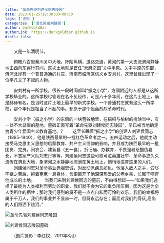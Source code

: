 ```yaml
---
title: "革命先驱刘建侯同志陵园"
date: 2023-01-25T18:30:00+08:00
tags: ['史料']
categories: ['渭北英豪刘建侯']
author: DarkGoldBar
authorLink: https://darkgoldbar.github.io
draft: false
---
```



　　又是一年清明节。

　　俯瞰八百里秦川关中大地，阡陌纵横，道路交通，黄河的第一大支流渭河静静地由西向东穿行其间，这块土地就是首任“天府之国”关中平原。关中平原的东部，渭河北岸有一个普普通通的村庄，渭南市临渭区信义乡安刘村。这里曾经出现了一位平凡又了不起的人物。

　　安刘村有一所学校，很长一段时间都叫“振之小学”，方圆附近的人都是从这所学校毕业的。这所学校尽管现在名不见经传，可是八十多年前，在这片土地上，确是赫赫有名，是当时这片土地上最早的新式学校。一个普通村庄就有这么一所学校，那个年代是相当了不起的事。都原于那个轰轰烈烈革命时代。
　　

　　安刘小学（振之小学）的东侧的一块苞谷地里，在梧桐与柏树的掩映当中，有一处不大显眼的墓地。墓碑正面写着“革命先驱刘建侯同志陵园”，早已被当地确定为青少年爱国主义教育基地。?
　　这里长眠着“振之小学”的创建人刘建侯同志（1895-1940），他是陕西最早的一批红色革命者之一。五四运动之后，他就主动接受马克思主义思想的启蒙教育、共产主义信仰的影响，并且成为陕西最早的一批团员、党员。闹农会、建新县（五一县），折旧庙、办教育，不畏强暴怒掴伪县长，不吝家产义助刘志丹等等，刘建侯同志这些可歌可泣英雄壮举、革命事迹久久流传在渭北大地，象渭河之水静静地流淌在黄土地上，悄悄地滋育这里的人们。
　　刘建侯同志对革命事业赤胆忠诚，对反动派疾恶如仇。他落入敌人之手，受尽牢狱之苦后，拖着奄奄一息身体，含恨离开了他深深热爱的父老乡亲，长眠于哺育他成长的土地。
　　当我们来到刘建侯同志的墓前，不由得想起——“如果我们选择了最能为人类福利而劳动的职业，我们就不会为它的重负所压倒，因为这是为全人类所作的牺牲；那时我们感到的将不是一点点自私而可怜的欢乐，我们的幸福将属于千万人，我们的事业并不显赫一时，但将永远存在；而面对我们的骨灰,高尚的人们将洒下热泪。”

![革命先驱刘建侯同志陵园](/images/刘建侯同志陵园image001.jpg"革命先驱刘建侯同志陵园")

![刘建侯同志陵园墓碑](/images/刘建侯同志陵园image003.jpg"刘建侯同志陵园墓碑")
       
　　（图片摄影：李红权，2011年8月）
